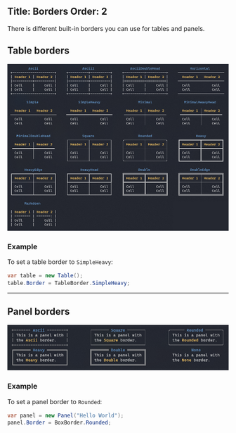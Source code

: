 Title: Borders
Order: 2
---

There is different built-in borders you can use for tables and panels.

## Table borders

<img src="../assets/images/borders/table.png" style="max-width: 100%;">

### Example

To set a table border to `SimpleHeavy`:

```csharp
var table = new Table();
table.Border = TableBorder.SimpleHeavy;
```

---

## Panel borders

<img src="../assets/images/borders/panel.png" style="max-width: 100%;">

### Example

To set a panel border to `Rounded`:

```csharp
var panel = new Panel("Hello World");
panel.Border = BoxBorder.Rounded;
```